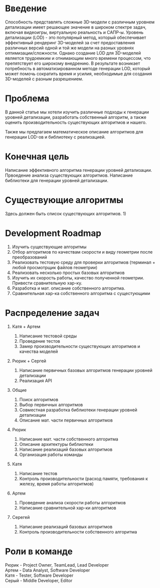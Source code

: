 # Введение
Способность представлять сложные 3D-модели с различным уровнем детализации имеет решающее значение в широком спектре задач, включая видеоигры, виртуальную реальность и САПР-ы. Уровень детализации (LOD) - это популярный метод, который обеспечивает эффективный рендеринг 3D-моделей за счет предоставления различных версий одной и той же модели на разных уровнях оптимизации/сложности. Однако создание LOD для 3D-моделей является трудоемким и отнимающим много времени процессом, что препятствует его широкому внедрению. В результате возникает потребность в автоматизированном методе генерации LOD, который может помочь сократить время и усилия, необходимые для создания 3D-моделей с разным разрешением.

# Проблема
В данной статье мы хотели изучить различные подходы к генерации уровней детализации, разработать собственный алгоритм, а также оценить производительность существующих алгоритмов и нашего.

Также мы предлагаем математическое описание алгоритмов для генерации LOD-ов и библиотеку с реализацией.

# Конечная цель
Написание эффективного алгоритма генерации уровней детализации. Првоедение анализа существующих алгоритмов. Написание библиотеки для генерации уровней детализации.

# Существующие алгоритмы
Здесь должен быть список существующих алгоритмов.
1) 

# Development Roadmap
1) Изучить существующие алгоритмы
2) Отбор алгоритмов по качествам скорости и виду геометрии после преобразований
3) Реализовать тестовую среду для проверки алгоритмов (терминал + любой просмотрщик файлов геометрии)
4) Реализовать несколько простых базовых алгоритмов
5) Изучить их скорость работы, качество полученной геометрии. Привести сравнительную хар-ку.
6) Разработка и мат. описание собственного алгоритма.
7) Сравнительная хар-ка собственного алгоритма с сущестующими

# Распределение задач
1) Катя + Артем </br>
   1) Написание тестовой среды
   2) Проведение тестов 
   3) Замер производительности существующих алгоритмов и качества моделей
   
2) Рюрик + Сергей </br>
   1) Написание первичных базовых алгоритмов генерации уровней детализации
   2) Реализация API
   
3) Общие
   1) Поиск алгоритмов
   2) Выбор первичных алгоритмов
   3) Совместная разработка библиотеки генерации уровней детализации
   4) Описание мат. части первичных алгоритмов

4) Рюрик </br>
   1) Написание мат. части собственного алгоритма
   2) Описание архитектуры библиотеки
   3) Написание реализаций базовых алгоритмов
   4) Организация работы команды

5) Катя </br>
   1) Написание тестов
   2) Контроль производительности (расход памяти, требования к железу, время работы алгоритмов)

6) Артем 
   1) Проведение анализа скорости работы алгоритмов
   2) Написание сравнительной хар-ки алгоритмов

7) Серегей
   1) Написание реализаций базовых алгоритмов  
   2) Контроль производительности собственного алгоритма

# Роли в команде
Рюрик - Project Owner, TeamLead, Lead Developer </br>
Артем - Data Analyst, Software Developer </br>
Катя  - Tester, Software Developer </br>
Серый - Middle Developer, Editor </br>
